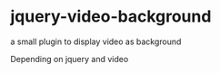 # jquery-video-background
a small plugin to display video as background

Depending on jquery and video
